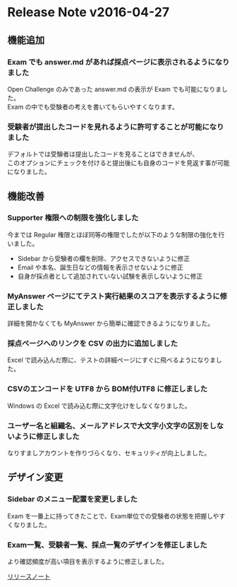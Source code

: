 # Release Note v2016-04-27

## 機能追加

### Exam でも answer.md があれば採点ページに表示されるようになりました
Open Challenge のみであった answer.md の表示が Exam でも可能になりました。  
Exam の中でも受験者の考えを書いてもらいやすくなります。

### 受験者が提出したコードを見れるように許可することが可能になりました
デフォルトでは受験者は提出したコードを見ることはできませんが、  
このオプションにチェックを付けると提出後にも自身のコードを見返す事が可能になりました。

## 機能改善

### Supporter 権限への制限を強化しました
今までは Regular 権限とほぼ同等の権限でしたが以下のような制限の強化を行いました。
- Sidebar から受験者の欄を削除、アクセスできないように修正
- Email や本名、誕生日などの情報を表示させないように修正
- 自身が採点者として追加されていない試験を表示しないように修正

### MyAnswer ページにてテスト実行結果のスコアを表示するように修正しました
詳細を開かなくても MyAnswer から簡単に確認できるようになりました。

### 採点ページへのリンクを CSV の出力に追加しました
Excel で読み込んだ際に、テストの詳細ページにすぐに飛べるようになりました。

### CSVのエンコードを UTF8 から BOM付UTF8 に修正しました
Windows の Excel で読み込む際に文字化けをしなくなりました。

### ユーザー名と組織名、メールアドレスで大文字小文字の区別をしないように修正しました
なりすましアカウントを作りづらくなり、セキュリティが向上しました。

## デザイン変更

### Sidebar のメニュー配置を変更しました
Exam を一番上に持ってきたことで、Exam単位での受験者の状態を把握しやすくなりました。

### Exam一覧、受験者一覧、採点一覧のデザインを修正しました
より確認頻度が高い項目を表示するように修正しました。

[リリースノート](./index.md)
